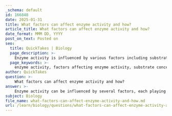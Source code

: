 ```yaml
---
_schema: default
id: 166848
date: 2025-01-31
title: What factors can affect enzyme activity and how?
article_title: What factors can affect enzyme activity and how?
date_format: MMM DD, YYYY
post_on_text: Posted on
seo:
  title: QuickTakes | Biology
  page_description: >-
    Enzyme activity is influenced by various factors including substrate and enzyme concentrations, temperature, pH levels, the presence of cofactors and coenzymes, inhibitors, activators, and regulatory mechanisms.
  page_keywords: >-
    enzyme activity, factors affecting enzyme activity, substrate concentration, enzyme concentration, temperature, pH level, cofactors, coenzymes, inhibitors, activators, regulation, biochemical reactions
author: QuickTakes
question: >-
    What factors can affect enzyme activity and how?
answer: >-
    Enzyme activity can be influenced by several factors, each playing a crucial role in the efficiency and effectiveness of enzymatic reactions. Here are the primary factors that affect enzyme activity:\n\n1. **Substrate Concentration**: The concentration of substrates can significantly impact enzyme activity. As substrate concentration increases, the rate of reaction typically increases until a maximum velocity (Vmax) is reached, where all active sites of the enzyme are occupied. Beyond this point, adding more substrate does not increase the reaction rate.\n\n2. **Enzyme Concentration**: The amount of enzyme present in a reaction can also affect the rate of reaction. More enzyme molecules generally lead to a higher reaction rate, provided there is enough substrate available. However, if the substrate is limited, increasing enzyme concentration will not have a significant effect.\n\n3. **Temperature**: Enzymes have an optimal temperature range in which they function most effectively. Increasing temperature generally increases reaction rates due to higher kinetic energy, but if the temperature exceeds a certain threshold, enzymes can denature, losing their functional shape and activity.\n\n4. **pH Levels**: Each enzyme has an optimal pH range. Deviations from this range can lead to decreased activity or denaturation. For example, pepsin, an enzyme in the stomach, works best at a low pH, while others, like trypsin, function optimally at a more neutral pH.\n\n5. **Cofactors and Coenzymes**: Some enzymes require additional non-protein molecules called cofactors (often metal ions) or coenzymes (organic molecules) to be active. These components assist in the catalytic process, enhancing the enzyme's ability to facilitate reactions. For instance, zinc is a cofactor for many enzymes, including carbonic anhydrase.\n\n6. **Inhibitors and Activators**: The presence of inhibitors can decrease enzyme activity by binding to the enzyme and preventing substrate binding or altering the enzyme's shape. Conversely, activators can enhance enzyme activity by increasing the enzyme's affinity for the substrate or stabilizing the active form of the enzyme.\n\n7. **Regulation**: Enzyme activity is also regulated through various mechanisms, including feedback inhibition, where the end product of a metabolic pathway inhibits an upstream process, ensuring that the pathway is not overactive. This regulation is essential for maintaining homeostasis in biological systems.\n\nIn summary, enzyme activity is influenced by substrate and enzyme concentrations, temperature, pH, the presence of cofactors and coenzymes, and regulatory mechanisms. Understanding these factors is crucial for manipulating enzymatic reactions in both natural and industrial processes.
subject: Biology
file_name: what-factors-can-affect-enzyme-activity-and-how.md
url: /learn/biology/questions/what-factors-can-affect-enzyme-activity-and-how
---
```


&nbsp;
